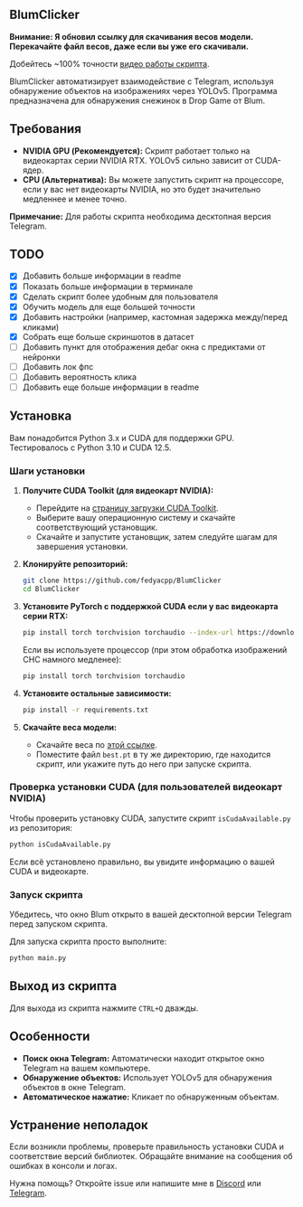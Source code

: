 ## BlumClicker

**Внимание: Я обновил ссылку для скачивания весов модели. Перекачайте файл весов, даже если вы уже его скачивали.**

Добейтесь ~100% точности [видео работы скрипта](https://photos.app.goo.gl/TYiW38Hc1g3Qqbnu5).

BlumClicker автоматизирует взаимодействие с Telegram, используя обнаружение объектов на изображениях через YOLOv5. Программа предназначена для обнаружения снежинок в Drop Game от Blum.

## Требования

* **NVIDIA GPU (Рекомендуется):** Скрипт работает только на видеокартах серии NVIDIA RTX. YOLOv5 сильно зависит от CUDA-ядер.
* **CPU (Альтернатива):** Вы можете запустить скрипт на процессоре, если у вас нет видеокарты NVIDIA, но это будет значительно медленнее и менее точно.

**Примечание:** Для работы скрипта необходима десктопная версия Telegram.

## TODO

- [x] Добавить больше информации в readme
- [x] Показать больше информации в терминале
- [x] Сделать скрипт более удобным для пользователя
- [x] Обучить модель для еще большей точности
- [x] Добавить настройки (например, кастомная задержка между/перед кликами)
- [x] Собрать еще больше скриншотов в датасет
- [ ] Добавить пункт для отображения дебаг окна с предиктами от нейронки
- [ ] Добавить лок фпс
- [ ] Добавить вероятность клика
- [ ] Добавить еще больше информации в readme

## Установка

Вам понадобится Python 3.x и CUDA для поддержки GPU. Тестировалось с Python 3.10 и CUDA 12.5.

### Шаги установки

1. **Получите CUDA Toolkit (для видеокарт NVIDIA):**
   - Перейдите на [страницу загрузки CUDA Toolkit](https://developer.nvidia.com/cuda-downloads).
   - Выберите вашу операционную систему и скачайте соответствующий установщик.
   - Скачайте и запустите установщик, затем следуйте шагам для завершения установки.

2. **Клонируйте репозиторий:**
   ```bash
   git clone https://github.com/fedyacpp/BlumClicker
   cd BlumClicker
   ```

3. **Установите PyTorch с поддержкой CUDA если у вас видеокарта серии RTX:**
   ```bash
   pip install torch torchvision torchaudio --index-url https://download.pytorch.org/whl/cu121
   ```

   Если вы используете процессор (при этом обработка изображений СНС намного медленее):
   ```bash
   pip install torch torchvision torchaudio
   ```

4. **Установите остальные зависимости:**
   ```bash
   pip install -r requirements.txt
   ```

5. **Скачайте веса модели:**
   - Скачайте веса по [этой ссылке](https://drive.google.com/file/d/1lUTl4GulseoWs_vhPnYp0qkIYaumKMNg/view?usp=sharing).
   - Поместите файл `best.pt` в ту же директорию, где находится скрипт, или укажите путь до него при запуске скрипта.

### Проверка установки CUDA (для пользователей видеокарт NVIDIA)

Чтобы проверить установку CUDA, запустите скрипт `isCudaAvailable.py` из репозитория:

```bash
python isCudaAvailable.py
```

Если всё установлено правильно, вы увидите информацию о вашей CUDA и видеокарте.

### Запуск скрипта

Убедитесь, что окно Blum открыто в вашей десктопной версии Telegram перед запуском скрипта.

Для запуска скрипта просто выполните:
```bash
python main.py
```

## Выход из скрипта

Для выхода из скрипта нажмите `CTRL+Q` дважды.

## Особенности

- **Поиск окна Telegram:** Автоматически находит открытое окно Telegram на вашем компьютере.
- **Обнаружение объектов:** Использует YOLOv5 для обнаружения объектов в окне Telegram.
- **Автоматическое нажатие:** Кликает по обнаруженным объектам.

## Устранение неполадок

Если возникли проблемы, проверьте правильность установки CUDA и соответствие версий библиотек. Обращайте внимание на сообщения об ошибках в консоли и логах.

Нужна помощь? Откройте issue или напишите мне в [Discord](https://discord.com/users/fedyacpp) или [Telegram](t.me/fedyacpp).
